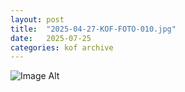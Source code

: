 ```yaml
---
layout:	post
title:	"2025-04-27-KOF-FOTO-010.jpg"
date:	2025-07-25
categories:	kof archive
---
```


![Image Alt](https://k0f.github.io/assets/2025-04-27-KOF-FOTO-010.jpg)